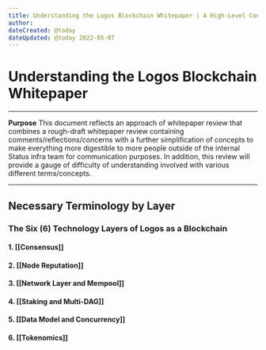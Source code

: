 ```yaml
---
title: Understanding the Logos Blockchain Whitepaper | A High-Level Conceptual Review of the Logos Blockchain
author: 
dateCreated: @today
dateUpdated: @today 2022-05-07
---
```


# Understanding the Logos Blockchain Whitepaper
---

**Purpose**
This document reflects an approach of whitepaper review that combines a rough-draft whitepaper review containing comments/reflections/concerns with a further simplification of concepts to make everything more digestible to more people outside of the internal Status infra team for communication purposes. In addition, this review will provide a gauge of difficulty of understanding involved with various different terms/concepts.

---

## Necessary Terminology by Layer

### The Six (6) Technology Layers of Logos as a Blockchain

#### 1. [[Consensus]]
#### 2. [[Node Reputation]]
#### 3. [[Network Layer and Mempool]]
#### 4. [[Staking and Multi-DAG]]
#### 5. [[Data Model and Concurrency]]
#### 6. [[Tokenomics]]
